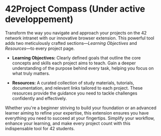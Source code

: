 # **42Project Compass (Under active developpement)**  
Transform the way you navigate and approach your projects on the 42 network intranet with our innovative browser extension. This powerful tool adds two meticulously crafted sections—*Learning Objectives* and *Resources*—to every project page.  

- **Learning Objectives:** Clearly defined goals that outline the core concepts and skills each project aims to teach. Gain a deeper understanding of the purpose behind every task, helping you focus on what truly matters.  

- **Resources:** A curated collection of study materials, tutorials, documentation, and relevant links tailored to each project. These resources provide the guidance you need to tackle challenges confidently and effectively.  

Whether you're a beginner striving to build your foundation or an advanced learner aiming to refine your expertise, this extension ensures you have everything you need to succeed at your fingertips. Simplify your workflow, enhance your learning, and make every project count with this indispensable tool for 42 students.

